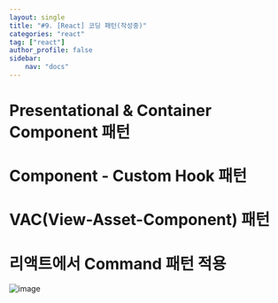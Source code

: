 ```yaml
---
layout: single
title: "#9. [React] 코딩 패턴(작성중)"
categories: "react"
tag: ["react"]
author_profile: false
sidebar: 
    nav: "docs"
---
```


# Presentational & Container Component 패턴

# Component - Custom Hook 패턴

# VAC(View-Asset-Component) 패턴

# 리액트에서 Command 패턴 적용

![image](https://github.com/tango1202/tango1202.github.io/assets/133472501/56f3c162-4c4a-433e-ae8c-c33f2551a489)





